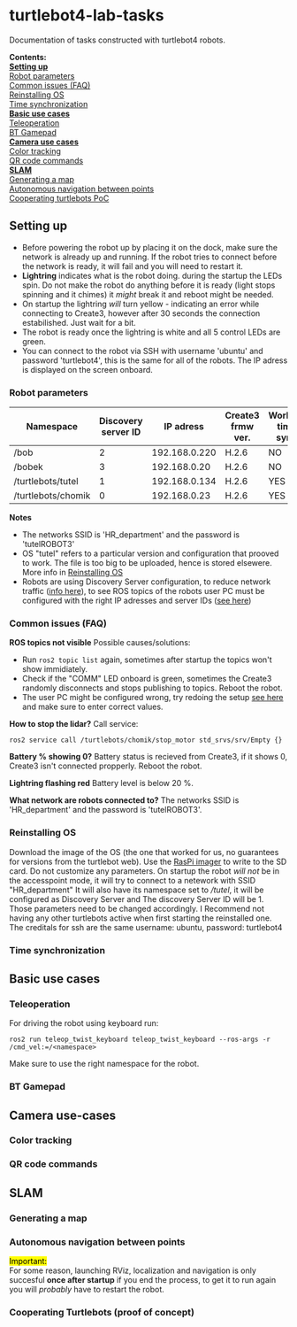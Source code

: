 # turtlebot4-lab-tasks
Documentation of tasks constructed with turtlebot4 robots.

**Contents:** <br>
[**Setting up**](#setting-up) <br>
[Robot parameters](#robot-parameters) <br>
[Common issues (FAQ)](#common-issues-faq)<br>
[Reinstalling OS](#reinstalling-os)<br>
[Time synchronization](#time-synchronization)<br>
[**Basic use cases**](#basic-use-cases)<br>
[Teleoperation](#teleoperation)<br>
[BT Gamepad](#bt-gamepad)<br>
[**Camera use cases**](#camera-use-cases)<br>
[Color tracking](#color-tracking)<br>
[QR code commands](#qr-code-commands)<br>
[**SLAM**](#slam)<br>
[Generating a map](#generating-a-map)<br>
[Autonomous navigation between points](#autonomous-navigation-between-points)<br>
[Cooperating turtlebots PoC](#cooperating-turtlebots-proof-of-concept)


## Setting up
- Before powering the robot up by placing it on the dock, make sure the network is already up and running. If the robot tries to connect before the network is ready, it will fail and you will need to restart it. <br>
- **Lightring** indicates what is the robot doing. during the startup the LEDs spin. Do not make the robot do anything before it is ready (light stops spinning and it chimes) it *might* break it and reboot might be needed.
- On startup the lightring *will* turn yellow - indicating an error while connecting to Create3, however after 30 seconds the connection estabilished. Just wait for a bit.
- The robot is ready once the lightring is white and all 5 control LEDs are green.
- You can connect to the robot via SSH with username 'ubuntu' and password 'turtlebot4', this is the same for all of the robots. The IP adress is displayed on the screen onboard.

### Robot parameters
| Namespace | Discovery server ID | IP adress | Create3 frmw ver. | Working time sync | OS |
| --------- | ------------------- | --------- | ----------------- | ----------------- | -- |
| /bob | 2 | 192.168.0.220 | H.2.6 | NO | tutel |
| /bobek | 3 | 192.168.0.20 | H.2.6 | NO | tutel |
| /turtlebots/tutel | 1 | 192.168.0.134 | H.2.6 | YES | tutel |
| /turtlebots/chomik | 0 | 192.168.0.23 | H.2.6 | YES | tutel |

**Notes**

- The networks SSID is 'HR_department' and the password is 'tutelROBOT3'
- OS "tutel" refers to a particular version and configuration that prooved to work. The file is too big to be uploaded, hence is stored elsewere. More info in [Reinstalling OS](#reinstalling-os)
- Robots are using Discovery Server configuration, to reduce network traffic ([info here](https://turtlebot.github.io/turtlebot4-user-manual/setup/networking.html#simple-discovery)), to see ROS topics of the robots user PC must be configured with the right IP adresses and server IDs ([see here](https://turtlebot.github.io/turtlebot4-user-manual/setup/discovery_server.html#user-pc))

### Common issues (FAQ)
**ROS topics not visible**
Possible causes/solutions:
- Run ```ros2 topic list``` again, sometimes after startup the topics won't show immidiately.
- Check if the "COMM" LED onboard is green, sometimes the Create3 randomly disconnects and stops publishing to topics. Reboot the robot.
- The user PC might be configured wrong, try redoing the setup [see here](https://turtlebot.github.io/turtlebot4-user-manual/setup/discovery_server.html#user-pc) and make sure to enter correct values.

**How to stop the lidar?**
Call service:

```
ros2 service call /turtlebots/chomik/stop_motor std_srvs/srv/Empty {}
```

**Battery % showing 0?** Battery status is recieved from Create3, if it shows 0, Create3 isn't connected propperly. Reboot the robot.

**Lightring flashing red** Battery level is below 20 %.

**What network are robots connected to?** The networks SSID is 'HR_department' and the password is 'tutelROBOT3'.




### Reinstalling OS
Download the image of the OS (the one that worked for us, no guarantees for versions from the turtlebot web). Use the [RasPi imager](https://www.raspberrypi.com/software/) to write to the SD card. Do not customize any parameters. On startup the robot *will not* be in the accesspoint mode, it will try to connect to a netework with SSID "HR_department" It will also have its namespace set to */tutel*, it will be configured as Discovery Server and The discovery Server ID will be 1. Those parameters need to be changed accordingly. I Recommend not having any other turtlebots active when first starting the reinstalled one. The creditals for ssh are the same username: ubuntu, password: turtlebot4

### Time synchronization
## Basic use cases
### Teleoperation
For driving the robot using keyboard run:
```
ros2 run teleop_twist_keyboard teleop_twist_keyboard --ros-args -r /cmd_vel:=/<namespace>
```
Make sure to use the right namespace for the robot.
### BT Gamepad
## Camera use-cases
### Color tracking
### QR code commands
## SLAM
### Generating a map
### Autonomous navigation between points
<mark> Important: </mark> <br>
For some reason, launching RViz, localization and navigation is only succesful **once after startup** if you end the process, to get it to run again you will *probably* have to restart the robot.
### Cooperating Turtlebots (proof of concept)


